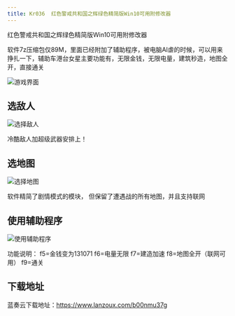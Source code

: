 ```yaml
---
title: Kr036  红色警戒共和国之辉绿色精简版Win10可用附修改器
---
```



红色警戒共和国之辉绿色精简版Win10可用附修改器


软件7z压缩包仅89M，里面已经附加了辅助程序，被电脑AI虐的时候，可以用来挣扎一下，辅助车港台女星主要功能有，无限金钱，无限电量，建筑秒造，地图全开，直接通关

![游戏界面](https://www.v2fy.com/asset/0i/r002.png)


## 选敌人

![选择敌人](https://www.v2fy.com/asset/0i/r003.png)

冷酷敌人加超级武器安排上！


## 选地图

![选择地图](https://www.v2fy.com/asset/0i/r001.png)

软件精简了剧情模式的模块， 但保留了遭遇战的所有地图，并且支持联网


## 使用辅助程序

![使用辅助程序](https://www.v2fy.com/asset/0i/r004.png)

功能说明：
f5=金钱变为131071 
f6=电量无限
f7=建造加速 
f8=地图全开（联网可用）
f9=通关


## 下载地址



蓝奏云下载地址：https://www.lanzoux.com/b00nmu37g


